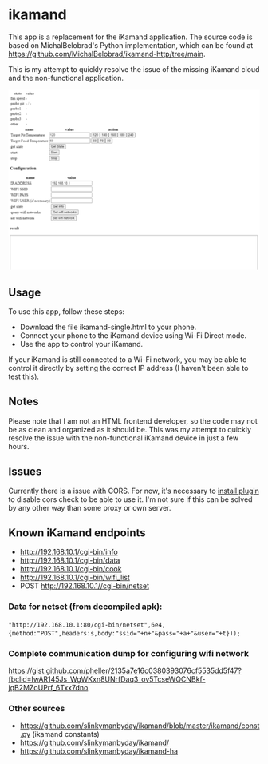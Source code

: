 # ikamand

This app is a replacement for the iKamand application. The source code is based on MichalBelobrad's Python implementation, which can be found at https://github.com/MichalBelobrad/ikamand-http/tree/main.

This is my attempt to quickly resolve the issue of the missing iKamand cloud and the non-functional application.

![Screenshot](./img/screenshot2.png)

## Usage

To use this app, follow these steps:

- Download the file ikamand-single.html to your phone.
- Connect your phone to the iKamand device using Wi-Fi Direct mode.
- Use the app to control your iKamand.

If your iKamand is still connected to a Wi-Fi network, you may be able to control it directly by setting the correct IP address (I haven't been able to test this).


## Notes

Please note that I am not an HTML frontend developer, so the code may not be as clean and organized as it should be. This was my attempt to quickly resolve the issue with the non-functional iKamand device in just a few hours.


## Issues

Currently there is a issue with CORS. For now, it's necessary to [install plugin](https://chrome.google.com/webstore/detail/cors-unblock/lfhmikememgdcahcdlaciloancbhjino) to disable cors check to be able to use it. I'm not sure if this can be solved by any other way than some proxy or own server.

## Known iKamand endpoints

- http://192.168.10.1/cgi-bin/info
- http://192.168.10.1/cgi-bin/data
- http://192.168.10.1/cgi-bin/cook
- http://192.168.10.1/cgi-bin/wifi_list
- POST http://192.168.10.1//cgi-bin/netset

### Data for netset (from decompiled apk):

`"http://192.168.10.1:80/cgi-bin/netset",6e4,{method:"POST",headers:s,body:"ssid="+n+"&pass="+a+"&user="+t}));`

### Complete communication dump for configuring wifi network

https://gist.github.com/pheller/2135a7e16c0380393076cf5535dd5f47?fbclid=IwAR145Js_WgWKxn8UNrfDaq3_ov5TcseWQCNBkf-jqB2MZoUPrf_6Txx7dno

### Other sources

- https://github.com/slinkymanbyday/ikamand/blob/master/ikamand/const.py (ikamand constants)
- https://github.com/slinkymanbyday/ikamand/
- https://github.com/slinkymanbyday/ikamand-ha